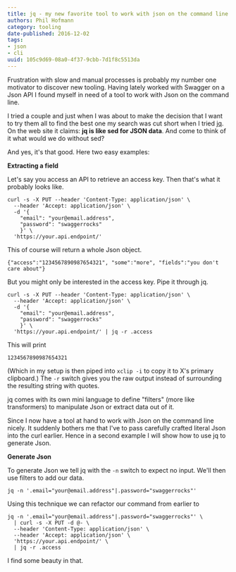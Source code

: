```yaml
---
title: jq - my new favorite tool to work with json on the command line
authors: Phil Hofmann
category: tooling
date-published: 2016-12-02
tags: 
- json
- cli
uuid: 105c9d69-08a0-4f37-9cbb-7d1f8c5513da
---
```


Frustration with slow and manual processes is probably my number one
motivator to discover new tooling. Having lately worked with Swagger
on a Json API I found myself in need of a tool to work with Json on
the command line.

I tried a couple and just when I was about to make the decision that I
want to try them all to find the best one my search was cut short when
I tried [jq](https://stedolan.github.io/jq/). On the web site it
claims: **jq is like sed for JSON data**. And come to think of it what
would we do without sed?

And yes, it's that good. Here two easy examples:


**Extracting a field**

Let's say you access an API to retrieve an access key. Then that's what
it probably looks like.

```
curl -s -X PUT --header 'Content-Type: application/json' \
  --header 'Accept: application/json' \
  -d '{
    "email": "your@email.address",
    "password": "swaggerrocks"
    }' \
  'https://your.api.endpoint/'
```

This of course will return a whole Json object.

```
{"access":"1234567890987654321", "some":"more", "fields":"you don't care about"}
```

But you might only be interested in the access key. Pipe it through jq.

```
curl -s -X PUT --header 'Content-Type: application/json' \
  --header 'Accept: application/json' \
  -d '{
    "email": "your@email.address",
    "password": "swaggerrocks"
    }' \
  'https://your.api.endpoint/' | jq -r .access
```

This will print

```
1234567890987654321
```

(Which in my setup is then piped into `xclip -i` to copy it to X's
primary clipboard.) The `-r` switch gives you the raw output instead
of surrounding the resulting string with quotes.

jq comes with its own mini language to define "filters" (more like
transformers) to manipulate Json or extract data out of it.

Since I now have a tool at hand to work with Json on the command line
nicely. It suddenly bothers me that I've to pass carefully crafted
literal Json into the curl earlier. Hence in a second example I will
show how to use jq to generate Json.


**Generate Json**

To generate Json we tell jq with the `-n` switch to expect no
input. We'll then use filters to add our data.

```
jq -n '.email="your@email.address"|.password="swaggerrocks"'
```

Using this technique we can refactor our command from earlier to

```
jq -n '.email="your@email.address"|.password="swaggerrocks"' \
  | curl -s -X PUT -d @- \
  --header 'Content-Type: application/json' \
  --header 'Accept: application/json' \
  'https://your.api.endpoint/' \
  | jq -r .access
```

I find some beauty in that.
